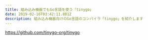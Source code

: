 ```yaml
---
title: 組み込み機器でもGo言語を使う「tinygo」
date: 2019-02-16T03:42:11.881Z
description: 組み込み機器向けのGo言語のコンパイラ「tinygo」を紹介します
---
```

https://github.com/tinygo-org/tinygo
